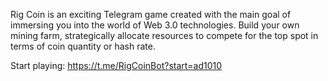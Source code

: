 Rig Coin is an exciting Telegram game created with the main goal of immersing you into the world of Web 3.0 technologies. Build your own mining farm, strategically allocate resources to compete for the top spot in terms of coin quantity or hash rate.

Start playing: https://t.me/RigCoinBot?start=ad1010